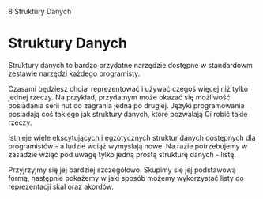 8 Struktury Danych

# Struktury Danych

Struktury danych to bardzo przydatne narzędzie dostępne w standardowm 
zestawie narzędzi każdego programisty.

Czasami będziesz chciał reprezentować i używać czegoś więcej niż 
tylko jednej rzeczy. Na przykład, przydatnym może okazać się możliwość 
posiadania serii nut do zagrania jedna po drugiej. Języki programowania 
posiadają coś takiego jak struktury danych, które pozwalają Ci robić 
takie rzeczy.  

Istnieje wiele ekscytujących i egzotycznych struktur danych dostępnych 
dla programistów - a ludzie wciąż wymyślają nowe. Na razie potrzebujemy
w zasadzie wziąć pod uwagę tylko jedną prostą strukturę danych - listę. 

Przyjrzyjmy się jej bardziej szczegółowo. Skupimy się jej podstawową 
formą, następnie pokażemy w jaki sposób możemy wykorzystać listy 
do reprezentacji skal oraz akordów.
